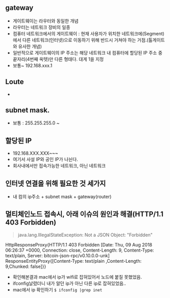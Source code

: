 ## gateway
- 게이트웨이는 라우터와 동일한 개념
- 라우터는 네트워크 장비의 일종
- 컴퓨터 네트워크에서의 게이트웨이 : 현재 사용자가 위치한 네트워크에(Segment)에서 다른 네트워크(인터넷)으로
이동하기 위해 반드시 거쳐야 하는 거점.(톨게이트와 유사한 개념)
- 일반적으로 게이트웨이의 IP 주소는 해당 네트워크 내 컴퓨터에 할당된 IP 주소 중 끝자리(4번째 옥텟)만 다른 형태다. 대게 1을 지정
- 보통~ 192.168.xxx.1

## Loute
-

## subnet mask.
- 보통 : 255.255.255.0 ~ 

## 할당된 IP
- 192.168.XXX.XXX~~~
- 여기서 사설 IP와 공인 IP가 나뉜다.
- 회사내에서만 접속가능한 네트워크, 아닌 네트워크

## 인터넷 연결을 위해 필요한 것 세가지
-  내 컴의 ip주소 + subnet mask + gateway(router)

## 멀티체인노드 접속시, 아래 이슈의 원인과 해결(HTTP/1.1 403 Forbidden)
> java.lang.IllegalStateException: Not a JSON Object: "Forbidden"
> 
HttpResponseProxy{HTTP/1.1 403 Forbidden 
[Date: Thu, 09 Aug 2018 06:26:37 +0000, Connection: close, 
Content-Length: 9, Content-Type: text/plain, Server: 
bitcoin-json-rpc/v0.10.0.0-unk] 
ResponseEntityProxy{[Content-Type: text/plain
,Content-Length: 9,Chunked: false]}}
 


   
     
- 확인해본결과 mac에서 ip가 wifi로 잡혀있어서 노드에 붙질 못했었음.
- ifconfig날렸더니 내가 알던 ip가 아닌 다른 ip로 잡혀있었음..    
- mac에서 ip 확인하기
`$ ifconfig |grep inet` 

